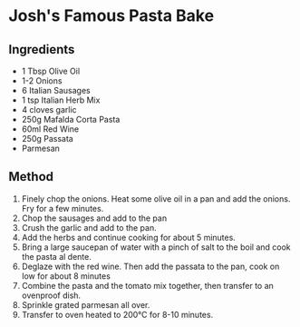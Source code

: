 # Josh's Famous Pasta Bake

## Ingredients

- 1 Tbsp Olive Oil
- 1-2 Onions
- 6 Italian Sausages
- 1 tsp Italian Herb Mix
- 4 cloves garlic
- 250g Mafalda Corta Pasta
- 60ml Red Wine
- 250g Passata
- Parmesan

## Method

1. Finely chop the onions. Heat some olive oil in a pan and add the onions. Fry for a few minutes.
2. Chop the sausages and add to the pan
3. Crush the garlic and add to the pan.
4. Add the herbs and continue cooking for about 5 minutes.
5. Bring a large saucepan of water with a pinch of salt to the boil and cook the pasta al dente.
6. Deglaze with the red wine. Then add the passata to the pan, cook on low for about 8 minutes
7. Combine the pasta and the tomato mix together, then transfer to an ovenproof dish.
8. Sprinkle grated parmesan all over.
9. Transfer to oven heated to 200°C for 8-10 minutes.
